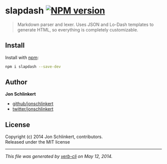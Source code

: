 # slapdash [![NPM version](https://badge.fury.io/js/slapdash.png)](http://badge.fury.io/js/slapdash)

> Markdown parser and lexer. Uses JSON and Lo-Dash templates to generate HTML, so everything is completely customizable.

## Install
Install with [npm](npmjs.org):

```bash
npm i slapdash --save-dev
```


## Author

**Jon Schlinkert**

+ [github/jonschlinkert](https://github.com/jonschlinkert)
+ [twitter/jonschlinkert](http://twitter.com/jonschlinkert)

## License
Copyright (c) 2014 Jon Schlinkert, contributors.  
Released under the MIT license

***

_This file was generated by [verb-cli](https://github.com/assemble/verb-cli) on May 12, 2014._